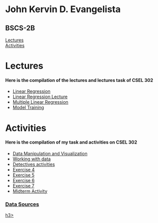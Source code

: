 <h1>John Kervin D. Evangelista</h1>
<h2>BSCS-2B</h2>
<a href="#lecture">Lectures</a><br>
<a href="#activities">Activities</a>

<div id="lecture">
  <h1>Lectures</h1>
  <h4>Here is the compilation of the lectures and lectures task of CSEL 302</h4>
  <ul>
    <li><a href="Linear_Regression.ipynb">Linear Regression</a></li>
    <li><a href="Linear_Regression_Lecture.ipynb">Linear Regression Lecture</a></li>
    <li><a href="Multiple_Linear_Regression.ipynb">Multiple Linear Regression</a></li>
    <li><a href="Model_Training.ipynb">Model Training</a></li>
  </ul>
</div>

<div id="activities">
  <h1>Activities</h1>
  <h4>Here is the compilation of my task and activities on CSEL 302</h4>
  <ul>
  <li><a href="Data_manipulation_and_visualization,.ipynb">Data Manipulation and Visualization</a></li>
  <li><a href="Evangelista_Working_with_Data.ipynb">Working with data</a></li>
  <li><a href="The_adventure_of_Detetivesn't.ipynb">Detectives activities</a></li>
  <li><a href="2B_EVANGELISTA_EXER4.ipynb">Exercise 4</a></li>
  <li><a href="2B_EVANGELISTA_EXER5.ipynb">Exercise 5</a></li>
  <li><a href="2B_EVANGELISTA_EXER6.ipynb">Exercise 6</a></li>
  <li><a href="2B_EVANGELISTA_EXER7.ipynb">Exercise 7</a></li>
  <li><a href="2B_EVANGELISTA_MIDTERM.ipynb">Midterm Activity</a></li>
  </ul>
</div>

<div>
  <a href="[Data_manipulation_and_visualization,.ipynb](https://github.com/Toneejake/CSEL-302/tree/fa8ff38af2c3975e9a308386f3e5dc05ed963042/Data%20Sources)"><h3>Data Sources</h3>h3></a>
</div>
